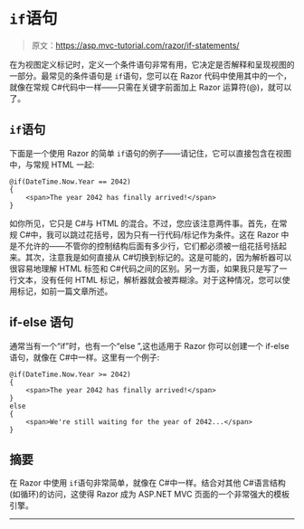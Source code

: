 # `if`语句

> 原文：<https://asp.mvc-tutorial.com/razor/if-statements/>

在为视图定义标记时，定义一个条件语句非常有用，它决定是否解释和呈现视图的一部分。最常见的条件语句是 `if`语句，您可以在 Razor 代码中使用其中的一个，就像在常规 C#代码中一样——只需在关键字前面加上 Razor 运算符(@)，就可以了。

## `if`语句

下面是一个使用 Razor 的简单 `if`语句的例子——请记住，它可以直接包含在视图中，与常规 HTML 一起:

```
@if(DateTime.Now.Year == 2042)
{
    <span>The year 2042 has finally arrived!</span>
}
```

如你所见，它只是 C#与 HTML 的混合。不过，您应该注意两件事。首先，在常规 C#中，我可以跳过花括号，因为只有一行代码/标记作为条件。这在 Razor 中是不允许的——不管你的控制结构后面有多少行，它们都必须被一组花括号括起来。其次，注意我是如何直接从 C#切换到标记的。这是可能的，因为解析器可以很容易地理解 HTML 标签和 C#代码之间的区别。另一方面，如果我只是写了一行文本，没有任何 HTML 标记，解析器就会被弄糊涂。对于这种情况，您可以使用<text>标记，如前一篇文章所述。</text>

## if-else 语句

<input type="hidden" name="IL_IN_ARTICLE">

通常当有一个“if”时，也有一个“else ”,这也适用于 Razor 你可以创建一个 if-else 语句，就像在 C#中一样。这里有一个例子:

```
@if(DateTime.Now.Year >= 2042)
{
    <span>The year 2042 has finally arrived!</span>
}
else
{
    <span>We're still waiting for the year of 2042...</span>
}
```

## 摘要

在 Razor 中使用 `if`语句非常简单，就像在 C#中一样。结合对其他 C#语言结构(如循环)的访问，这使得 Razor 成为 ASP.NET MVC 页面的一个非常强大的模板引擎。

* * *